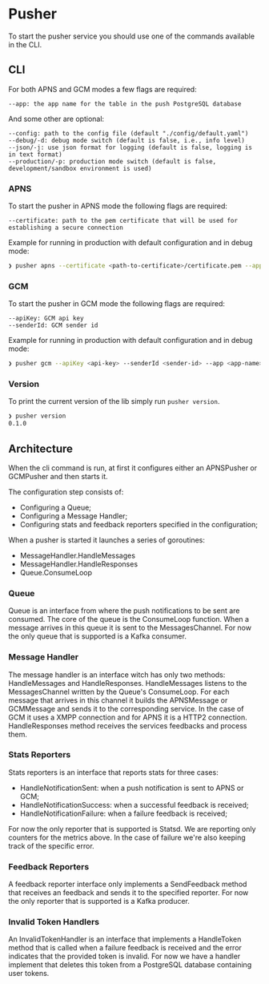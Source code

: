Pusher
======

To start the pusher service you should use one of the commands available in the CLI.

## CLI

For both APNS and GCM modes a few flags are required:

```
--app: the app name for the table in the push PostgreSQL database
```

And some other are optional:

```
--config: path to the config file (default "./config/default.yaml")
--debug/-d: debug mode switch (default is false, i.e., info level)
--json/-j: use json format for logging (default is false, logging is in text format)
--production/-p: production mode switch (default is false, development/sandbox environment is used)
```

### APNS

To start the pusher in APNS mode the following flags are required:

```
--certificate: path to the pem certificate that will be used for establishing a secure connection
```

Example for running in production with default configuration and in debug mode:

```bash
❯ pusher apns --certificate <path-to-certificate>/certificate.pem --app <app-name> -d -p
```

### GCM

To start the pusher in GCM mode the following flags are required:

```
--apiKey: GCM api key
--senderId: GCM sender id
```

Example for running in production with default configuration and in debug mode:

```bash
❯ pusher gcm --apiKey <api-key> --senderId <sender-id> --app <app-name> -d -p
```

### Version

To print the current version of the lib simply run `pusher version`.

```bash
❯ pusher version                                       
0.1.0
```

## Architecture

When the cli command is run, at first it configures either an APNSPusher or GCMPusher and then starts it.

The configuration step consists of:
- Configuring a Queue;
- Configuring a Message Handler;
- Configuring stats and feedback reporters specified in the configuration;

When a pusher is started it launches a series of goroutines:
- MessageHandler.HandleMessages
- MessageHandler.HandleResponses
- Queue.ConsumeLoop

### Queue

Queue is an interface from where the push notifications to be sent are consumed. The core of the queue is the ConsumeLoop function. When a message arrives in this queue it is sent to the MessagesChannel. For now the only queue that is supported is a Kafka consumer.

### Message Handler

The message handler is an interface witch has only two methods: HandleMessages and HandleResponses. HandleMessages listens to the MessagesChannel written by the Queue's ConsumeLoop. For each message that arrives in this channel it builds the APNSMessage or GCMMessage and sends it to the corresponding service. In the case of GCM it uses a XMPP connection and for APNS it is a HTTP2 connection. HandleResponses method receives the services feedbacks and process them.

### Stats Reporters

Stats reporters is an interface that reports stats for three cases:

- HandleNotificationSent: when a push notification is sent to APNS or GCM;
- HandleNotificationSuccess: when a successful feedback is received;
- HandleNotificationFailure: when a failure feedback is received;

For now the only reporter that is supported is Statsd. We are reporting only counters for the metrics above. In the case of failure we're also keeping track of the specific error.

### Feedback Reporters

A feedback reporter interface only implements a SendFeedback method that receives an feedback and sends it to the specified reporter. For now the only reporter that is supported is a Kafka producer.

### Invalid Token Handlers

An InvalidTokenHandler is an interface that implements a HandleToken method that is called when a failure feedback is received and the error indicates that the provided token is invalid. For now we have a handler implement that deletes this token from a PostgreSQL database containing user tokens.
